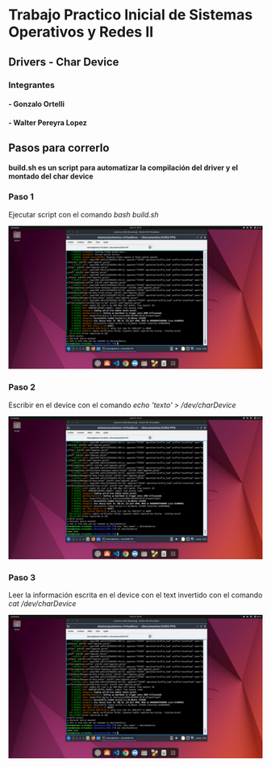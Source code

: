 # Trabajo Practico Inicial de Sistemas Operativos y Redes II
## Drivers - Char Device

### Integrantes
#### - Gonzalo Ortelli
#### - Walter Pereyra Lopez

## Pasos para correrlo
**build.sh es un script para automatizar la compilación del driver y el montado del char device**
### Paso 1
Ejecutar script con el comando *bash build.sh*


![plot](./Screenshots/1_step.png)


### Paso 2
Escribir en el device con el comando *echo 'texto' > /dev/charDevice*


![plot](./Screenshots/2_step.png)


### Paso 3
Leer la información escrita en el device con el text invertido con el comando *cat /dev/charDevice*


![plot](./Screenshots/2_step.png)